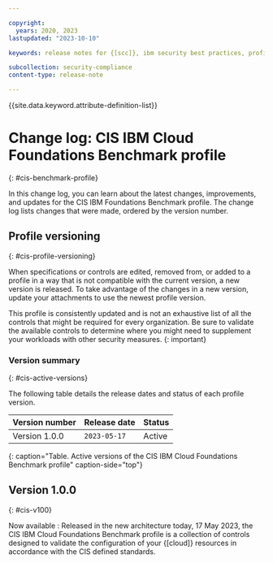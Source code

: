 ```yaml
---

copyright:
  years: 2020, 2023
lastupdated: "2023-10-10"

keywords: release notes for {[scc]}, ibm security best practices, profile changes, enhancements, fixes, improvements

subcollection: security-compliance
content-type: release-note

---
```


{{site.data.keyword.attribute-definition-list}}

# Change log: CIS IBM Cloud Foundations Benchmark profile
{: #cis-benchmark-profile}

In this change log, you can learn about the latest changes, improvements, and updates for the CIS IBM Foundations Benchmark profile. The change log lists changes that were made, ordered by the version number.


## Profile versioning
{: #cis-profile-versioning}

When specifications or controls are edited, removed from, or added to a profile in a way that is not compatible with the current version, a new version is released. To take advantage of the changes in a new version, update your attachments to use the newest profile version. 

This profile is consistently updated and is not an exhaustive list of all the controls that might be required for every organization. Be sure to validate the available controls to determine where you might need to supplement your workloads with other security measures.
{: important}

### Version summary
{: #cis-active-versions}

The following table details the release dates and status of each profile version.

| Version number | Release date | Status |
|:---------------|:-------------|:-------|
| Version 1.0.0 | `2023-05-17` | Active |
{: caption="Table. Active versions of the CIS IBM Cloud Foundations Benchmark profile" caption-side="top"}


## Version 1.0.0
{: #cis-v100}

Now available
:   Released in the new architecture today, 17 May 2023, the CIS IBM Cloud Foundations Benchmark profile is a collection of controls designed to validate the configuration of your {[cloud]} resources in accordance with the CIS defined standards.

